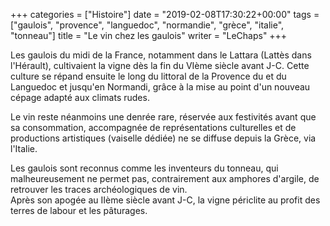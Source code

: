+++
categories = ["Histoire"]
date = "2019-02-08T17:30:22+00:00"
tags = ["gaulois", "provence", "languedoc", "normandie", "grèce",  "italie", "tonneau"]
title = "Le vin chez les gaulois"
writer = "LeChaps"
+++

Les gaulois du midi de la France, notamment dans le Lattara (Lattès dans l'Hérault), cultivaient la vigne dès la fin du VIème siècle avant J-C. Cette culture se répand ensuite le long du littoral de la Provence du et du Languedoc et jusqu'en Normandi, grâce à la mise au point d'un nouveau cépage adapté aux climats rudes.  

Le vin reste néanmoins une denrée rare, réservée aux festivités avant que sa consommation, accompagnée de représentations culturelles et de productions artistiques (vaiselle dédiée) ne se diffuse depuis la Grèce, via l'Italie.  

Les gaulois sont reconnus comme les inventeurs du tonneau, qui malheureusement ne permet pas, contrairement aux amphores d'argile, de retrouver les traces archéologiques de vin.  
Après son apogée au IIème siècle avant J-C, la vigne périclite au profit des terres de labour et les pâturages.